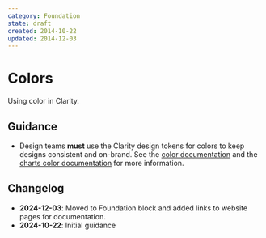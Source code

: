 ```yaml
---
category: Foundation
state: draft
created: 2014-10-22
updated: 2014-12-03
---
```


# Colors

Using color in Clarity.

## Guidance

- Design teams **must** use the Clarity design tokens for colors to keep designs consistent and on-brand. See the [color documentation](https://clarity.design/documentation/color) and the [charts color documentation](https://clarity.design/documentation/charts/colors) for more information.

## Changelog

- **2024-12-03**: Moved to Foundation block and added links to website pages for documentation.
- **2024-10-22**: Initial guidance